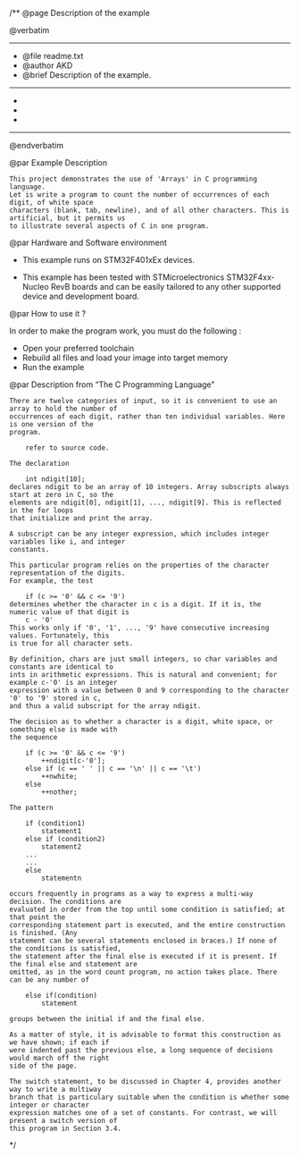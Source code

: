 /**
  @page Description of the example
  
  @verbatim
  ******************************************************************************
  * @file    readme.txt 
  * @author  AKD
  * @brief   Description of the example.
  ******************************************************************************
  *
  *
  *
  ******************************************************************************
  @endverbatim

@par Example Description

	This project demonstrates the use of 'Arrays' in C programming language.
	Let is write a program to count the number of occurrences of each digit, of white space
	characters (blank, tab, newline), and of all other characters. This is artificial, but it permits us
	to illustrate several aspects of C in one program.
	

@par Hardware and Software environment  

  - This example runs on STM32F401xEx devices.
    
  - This example has been tested with STMicroelectronics STM32F4xx-Nucleo RevB 
    boards and can be easily tailored to any other supported device 
    and development board.

@par How to use it ? 

In order to make the program work, you must do the following :
 - Open your preferred toolchain 
 - Rebuild all files and load your image into target memory
 - Run the example

@par Description from “The C Programming Language” 

	There are twelve categories of input, so it is convenient to use an array to hold the number of
	occurrences of each digit, rather than ten individual variables. Here is one version of the
	program.
	
		refer to source code.
		
	The declaration
	
		int ndigit[10];
	declares ndigit to be an array of 10 integers. Array subscripts always start at zero in C, so the
	elements are ndigit[0], ndigit[1], ..., ndigit[9]. This is reflected in the for loops
	that initialize and print the array.
	
	A subscript can be any integer expression, which includes integer variables like i, and integer
	constants.
	
	This particular program relies on the properties of the character representation of the digits.
	For example, the test
	
		if (c >= '0' && c <= '9')
	determines whether the character in c is a digit. If it is, the numeric value of that digit is
		c - '0'
	This works only if '0', '1', ..., '9' have consecutive increasing values. Fortunately, this
	is true for all character sets.
	
	By definition, chars are just small integers, so char variables and constants are identical to
	ints in arithmetic expressions. This is natural and convenient; for example c-'0' is an integer
	expression with a value between 0 and 9 corresponding to the character '0' to '9' stored in c,
	and thus a valid subscript for the array ndigit.
	
	The decision as to whether a character is a digit, white space, or something else is made with
	the sequence	

		if (c >= '0' && c <= '9')
			++ndigit[c-'0'];
		else if (c == ' ' || c == '\n' || c == '\t')
			++nwhite;
		else
			++nother;
		
	The pattern
		
		if (condition1)
			statement1
		else if (condition2)
			statement2
		...
		...
		else
			statementn

	occurs frequently in programs as a way to express a multi-way decision. The conditions are
	evaluated in order from the top until some condition is satisfied; at that point the
	corresponding statement part is executed, and the entire construction is finished. (Any
	statement can be several statements enclosed in braces.) If none of the conditions is satisfied,
	the statement after the final else is executed if it is present. If the final else and statement are
	omitted, as in the word count program, no action takes place. There can be any number of

		else if(condition)
			statement
	
	groups between the initial if and the final else.
	
	As a matter of style, it is advisable to format this construction as we have shown; if each if
	were indented past the previous else, a long sequence of decisions would march off the right
	side of the page.
	
	The switch statement, to be discussed in Chapter 4, provides another way to write a multiway
	branch that is particulary suitable when the condition is whether some integer or character
	expression matches one of a set of constants. For contrast, we will present a switch version of
	this program in Section 3.4.
	
 */
